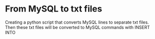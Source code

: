 # From MySQL to txt files
Creating a python script that converts MySQL lines to separate txt files.
Then these txt files will be converted to MySQL commands with INSERT INTO
